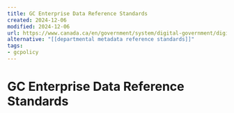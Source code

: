 ```yaml
---
title: GC Enterprise Data Reference Standards
created: 2024-12-06
modified: 2024-12-06
url: https://www.canada.ca/en/government/system/digital-government/digital-government-innovations/enabling-interoperability/gc-enterprise-data-reference-standards.html
alternative: "[[departmental metadata reference standards]]"
tags: 
- gcpolicy
---
```

# GC Enterprise Data Reference Standards
